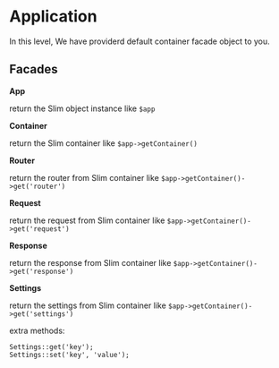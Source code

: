 # Application

In this level, We have providerd default container facade object to you.

## Facades

**App**

return the Slim object instance like `$app`

**Container**

return the Slim container like `$app->getContainer()`

**Router**

return the router from Slim container like `$app->getContainer()->get('router')`

**Request**

return the request from Slim container like `$app->getContainer()->get('request')`

**Response**

return the response from Slim container like `$app->getContainer()->get('response')`

**Settings**

return the settings from Slim container like `$app->getContainer()->get('settings')`

extra methods:

    Settings::get('key');
    Settings::set('key', 'value');
